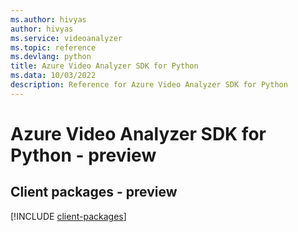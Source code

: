 ```yaml
---
ms.author: hivyas
author: hivyas
ms.service: videoanalyzer
ms.topic: reference
ms.devlang: python
title: Azure Video Analyzer SDK for Python
ms.data: 10/03/2022
description: Reference for Azure Video Analyzer SDK for Python
---
```

# Azure Video Analyzer SDK for Python - preview

## Client packages - preview
[!INCLUDE [client-packages](video-analyzer-client-index.md)]